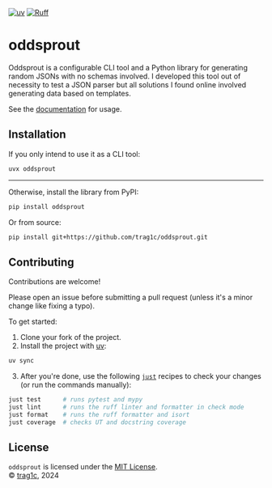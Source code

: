[![uv](https://img.shields.io/endpoint?url=https://raw.githubusercontent.com/astral-sh/uv/main/assets/badge/v0.json)](https://github.com/astral-sh/uv)
[![Ruff](https://img.shields.io/endpoint?url=https://raw.githubusercontent.com/astral-sh/ruff/main/assets/badge/v2.json)](https://github.com/astral-sh/ruff)

# oddsprout

Oddsprout is a configurable CLI tool and a Python library for generating random
JSONs with no schemas involved. I developed this tool out of necessity to test a
JSON parser but all solutions I found online involved generating data based on
templates.

See the [documentation] for usage.

## Installation
If you only intend to use it as a CLI tool:
```sh
uvx oddsprout
```

---

Otherwise, install the library from PyPI:
```sh
pip install oddsprout
```
Or from source:
```sh
pip install git+https://github.com/trag1c/oddsprout.git
```

## Contributing

Contributions are welcome!

Please open an issue before submitting a pull request (unless it's a minor
change like fixing a typo).

To get started:
1. Clone your fork of the project.
2. Install the project with [uv]:
```sh
uv sync
```
3. After you're done, use the following [`just`][just] recipes to check your
   changes (or run the commands manually):
```sh
just test      # runs pytest and mypy
just lint      # runs the ruff linter and formatter in check mode
just format    # runs the ruff formatter and isort
just coverage  # checks UT and docstring coverage
```

## License
`oddsprout` is licensed under the [MIT License].  
© [trag1c], 2024

[MIT License]: https://opensource.org/license/mit/
[trag1c]: https://github.com/trag1c/
[documentation]: https://trag1c.github.io/oddsprout
[uv]: https://docs.astral.sh/uv/
[just]: https://github.com/casey/just/
